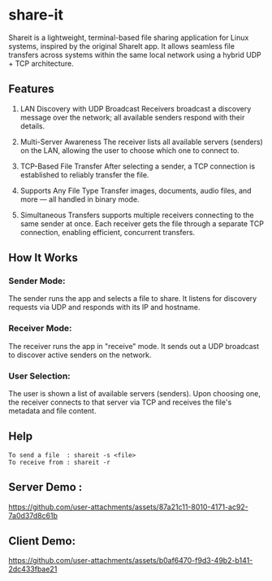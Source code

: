 # share-it
Shareit is a lightweight, terminal-based file sharing application for Linux systems, inspired by the original ShareIt app. It allows seamless file transfers across systems within the same local network using a hybrid UDP + TCP architecture.

## Features
1. LAN Discovery with UDP Broadcast
Receivers broadcast a discovery message over the network; all available senders respond with their details.

2. Multi-Server Awareness
The receiver lists all available servers (senders) on the LAN, allowing the user to choose which one to connect to.

3. TCP-Based File Transfer
After selecting a sender, a TCP connection is established to reliably transfer the file.

4.  Supports Any File Type
Transfer images, documents, audio files, and more — all handled in binary mode.

5. Simultaneous Transfers
supports multiple receivers connecting to the same sender at once. Each receiver gets the file through a separate TCP connection, enabling efficient, concurrent transfers.

## How It Works
### Sender Mode:
The sender runs the app and selects a file to share. It listens for discovery requests via UDP and responds with its IP and hostname.

### Receiver Mode:
The receiver runs the app in "receive" mode. It sends out a UDP broadcast to discover active senders on the network.

### User Selection:
The user is shown a list of available servers (senders). Upon choosing one, the receiver connects to that server via TCP and receives the file's metadata and file content.

## Help
```
To send a file 	: shareit -s <file>
To receive from	: shareit -r
```

## Server Demo : 
https://github.com/user-attachments/assets/87a21c11-8010-4171-ac92-7a0d37d8c61b

## Client Demo:
https://github.com/user-attachments/assets/b0af6470-f9d3-49b2-b141-2dc433fbae21





